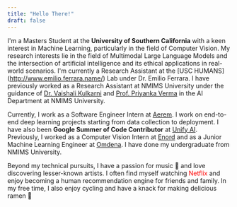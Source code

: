 ```yaml
---
title: "Hello There!"
draft: false
---
```


I'm a Masters Student at the **University of Southern California** with a keen interest in Machine Learning, particularly in the field of Computer Vision. My research interests lie in the field of Multimodal Large Language Models and the intersection of artificial intelligence and its ethical applications in real-world scenarios. I'm currently a Research Assistant at the [USC HUMANS] (http://www.emilio.ferrara.name/) Lab under Dr. Emilio Ferrara. I have previously worked as a Research Assistant at NMIMS University under the guidance of [Dr. Vaishali Kulkarni](https://scholar.google.co.in/citations?user=ZX1mKq4AAAAJ&hl=en) and [Prof. Priyanka Verma](https://scholar.google.co.in/citations?user=8ZY8TlsAAAAJ&hl=en) in the AI Department at NMIMS University.

Currently, I work as a Software Engineer Intern at [Aerem](https://www.aerem.co/). I work on end-to-end deep learning projects starting from data collection to deployment. I have also been **Google Summer of Code Contributor** at [Unify AI](https://unify.ai/). Previously, I worked as a Computer Vision Intern at [Enord](https://enord.co/) and as a Junior Machine Learning Engineer at [Omdena](https://www.omdena.com/). I have done my undergraduate from NMIMS University.

Beyond my technical pursuits, I have a passion for music 🎹 and love discovering lesser-known artists. I often find myself watching <span style="color:red">Netflix</span> and enjoy becoming a human recommendation engine for friends and family. In my free time, I also enjoy cycling and have a knack for making delicious ramen 🍜
